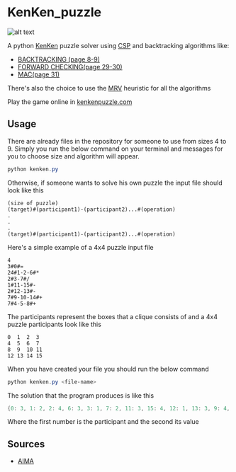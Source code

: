 # KenKen_puzzle

![alt text](https://github.com/stegiks/KenKen_puzzle/blob/main/image/solved-4x4-kenken-puzzle.ppg?raw=true)

A python [KenKen](https://en.wikipedia.org/wiki/KenKen) puzzle solver using [CSP](https://en.wikipedia.org/wiki/Constraint_satisfaction_problem) and backtracking algorithms like:

- [BACKTRACKING (page 8-9)](https://www.math.unipd.it/~frossi/cp-school/CPschool05notes.pdf)
- [FORWARD CHECKING(page 29-30)](https://www.math.unipd.it/~frossi/cp-school/CPschool05notes.pdf)
- [MAC(page 31)](https://www.math.unipd.it/~frossi/cp-school/CPschool05notes.pdf)

There's also the choice to use the [MRV](https://cs188ai.fandom.com/wiki/Minimum_Remaining_Values) heuristic for all the algorithms

Play the game online in [kenkenpuzzle.com](http://www.kenkenpuzzle.com/)

## Usage

There are already files in the repository for someone to use from sizes 4 to 9. Simply you run the below command on your terminal and messages for you to choose size and algorithm will appear.

```powershell
python kenken.py
```

Otherwise, if someone wants to solve his own puzzle the input file should look like this

```
(size of puzzle)
(target)#(participant1)-(participant2)...#(operation)
.
.
.
(target)#(participant1)-(participant2)...#(operation)
```
Here's a simple example of a 4x4 puzzle input file
```
4
3#0#=
24#1-2-6#*
2#3-7#/
1#11-15#-
2#12-13#-
7#9-10-14#+
7#4-5-8#+
```
The participants represent the boxes that a clique consists of and a 4x4 puzzle participants look like this

```
0  1  2  3
4  5  6  7
8  9  10 11
12 13 14 15
```

When you have created your file you should run the below command

```powershell
python kenken.py <file-name>
```

The solution that the program produces is like this

```powershell
{0: 3, 1: 2, 2: 4, 6: 3, 3: 1, 7: 2, 11: 3, 15: 4, 12: 1, 13: 3, 9: 4, 10: 1, 14: 2, 4: 4, 5: 1, 8: 2}
```
Where the first number is the participant and the second its value

## Sources

- [AIMA](https://github.com/aimacode/aima-python)